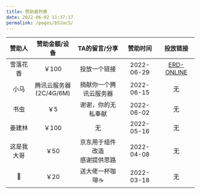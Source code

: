 ```yaml
---
title: 赞助者列表
date: 2022-06-02 11:37:17
permalink: /pages/b52ac5/
---
```




|   赞助人   |       赞助金额/设备        |          TA的留言/分享           |  赞助时间  |                   投放链接                    |
| :--------: | :------------------------: | :------------------------------: | :--------: | :-------------------------------------------: |
|  雪落花香  |           ￥100            |           投放一个链接           | 2022-06-29 | [ERD-ONLINE](https://portal.zerocode.net.cn/) |
|    小马    | 腾讯云服务器<br>(2C/4G/6M) |      捐献你一个腾讯云服务器      | 2022-06-15 |                      无                       |
|    书虫    |            ￥5             |        谢谢，你的无私奉献        | 2022-06-02 |                      无                       |
|   姜建林   |           ￥100            |                无                | 2022-05-16 |                      无                       |
| 这是我大哥 |            ￥50            | 京东用于组件改造<br>感谢提供思路 | 2022-04-08 |                      无                       |
|     🎱      |            ￥20            |         送大佬一杯咖啡☕️          | 2022-03-18 |                      无                       |



